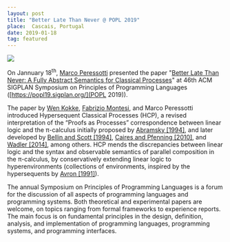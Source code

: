 ```yaml
---
layout: post
title: "Better Late Than Never @ POPL 2019"
place:  Cascais, Portugal
date: 2019-01-18
tag: featured
---
```


<img class="img-fluid mx-auto d-block" src="/images/posts/popl2019.png">

On Jannuary 18<sup>th</sup>, [Marco Peressotti](/people.html#mp) presented the paper "[Better Late Than Never: A Fully Abstract Semantics for Classical Processes](/publications.html#paper_KMP19)" at 46th ACM SIGPLAN Symposium on Principles of Programming Languages ([https://popl19.sigplan.org/](POPL 2019)).

<!--more-->

The paper by [Wen Kokke](http://wenkokke.github.io/), [Fabrizio Montesi](/people.html#fm), and Marco Peressotti introduced Hypersequent Classical Processes (HCP), a revised interpretation of the “Proofs as Processes” correspondence between linear logic and the π-calculus initially proposed by [Abramsky [1994]](https://doi.org/10.1016/0304-3975%2894%2900103-0), and later developed by [Bellin and Scott [1994]](https://doi.org/10.1016/0304-3975%2894%2900104-9), [Caires and Pfenning [2010]](https://doi.org/10.1007/978-3-642-15375-4_16), and [Wadler [2014]](https://doi.org/10.1017/S095679681400001X), among others. HCP mends the discrepancies between linear logic and the syntax and observable semantics of parallel composition in the π-calculus, by conservatively extending linear logic to hyperenvironments (collections of environments, inspired by the hypersequents by [Avron [1991]](https://doi.org/10.1007/BF01531058)).

The annual Symposium on Principles of Programming Languages is a forum for the discussion of all aspects of programming languages and programming systems. Both theoretical and experimental papers are welcome, on topics ranging from formal frameworks to experience reports. The main focus is on fundamental principles in the design, definition, analysis, and implementation of programming languages, programming systems, and programming interfaces.

